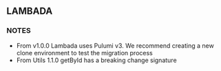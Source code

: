 ## LAMBADA

### NOTES
- From v1.0.0 Lambada uses Pulumi v3. We recommend creating a new clone environment to test the migration process
- From Utils 1.1.0  getById has a breaking change signature